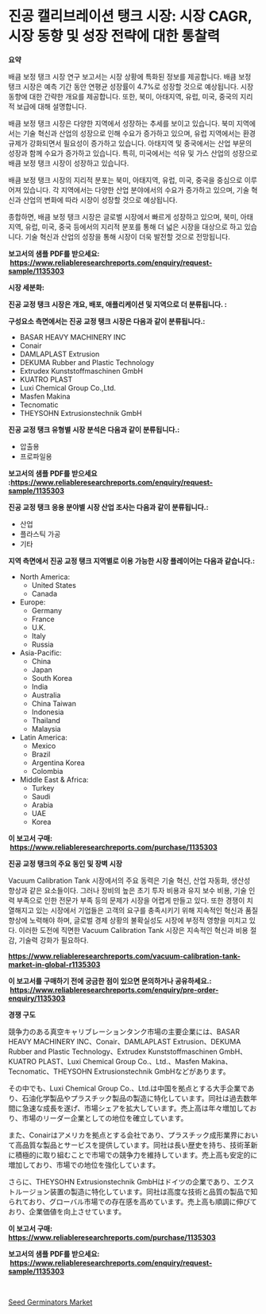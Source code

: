 <p><h1>진공 캘리브레이션 탱크 시장: 시장 CAGR, 시장 동향 및 성장 전략에 대한 통찰력</h1></p><p><strong>요약</strong></p>
<p><p>배큼 보정 탱크 시장 연구 보고서는 시장 상황에 특화된 정보를 제공합니다. 배큼 보정 탱크 시장은 예측 기간 동안 연평균 성장률이 4.7%로 성장할 것으로 예상됩니다. 시장 동향에 대한 간략한 개요를 제공합니다. 또한, 북미, 아태지역, 유럽, 미국, 중국의 지리적 보급에 대해 설명합니다.</p><p>배큼 보정 탱크 시장은 다양한 지역에서 성장하는 추세를 보이고 있습니다. 북미 지역에서는 기술 혁신과 산업의 성장으로 인해 수요가 증가하고 있으며, 유럽 지역에서는 환경 규제가 강화되면서 필요성이 증가하고 있습니다. 아태지역 및 중국에서는 산업 부문의 성장과 함께 수요가 증가하고 있습니다. 특히, 미국에서는 석유 및 가스 산업의 성장으로 배큼 보정 탱크 시장이 성장하고 있습니다.</p><p>배큼 보정 탱크 시장의 지리적 분포는 북미, 아태지역, 유럽, 미국, 중국을 중심으로 이루어져 있습니다. 각 지역에서는 다양한 산업 분야에서의 수요가 증가하고 있으며, 기술 혁신과 산업의 변화에 따라 시장이 성장할 것으로 예상됩니다.</p><p>종합하면, 배큼 보정 탱크 시장은 글로벌 시장에서 빠르게 성장하고 있으며, 북미, 아태지역, 유럽, 미국, 중국 등에서의 지리적 분포를 통해 더 넓은 시장을 대상으로 하고 있습니다. 기술 혁신과 산업의 성장을 통해 시장이 더욱 발전할 것으로 전망됩니다.</p></p>
<p><strong>보고서의 샘플 PDF를 받으세요: &nbsp;<a href="https://www.reliableresearchreports.com/enquiry/request-sample/1135303">https://www.reliableresearchreports.com/enquiry/request-sample/1135303</a></strong></p>
<p><strong>시장 세분화:</strong></p>
<p><strong> 진공 교정 탱크 시장은 개요, 배포, 애플리케이션 및 지역으로 더 분류됩니다. :</strong></p>
<p><strong>구성요소 측면에서는 진공 교정 탱크 시장은 다음과 같이 분류됩니다.:</strong></p>
<p><ul><li>BASAR HEAVY MACHINERY INC</li><li>Conair</li><li>DAMLAPLAST Extrusion</li><li>DEKUMA Rubber and Plastic Technology</li><li>Extrudex Kunststoffmaschinen GmbH</li><li>KUATRO PLAST</li><li>Luxi Chemical Group Co.,Ltd.</li><li>Masfen Makina</li><li>Tecnomatic</li><li>THEYSOHN Extrusionstechnik GmbH</li></ul></p>
<p><strong> 진공 교정 탱크 유형별 시장 분석은 다음과 같이 분류됩니다.:</strong></p>
<p><ul><li>압출용</li><li>프로파일용</li></ul></p>
<p><strong>보고서의 샘플 PDF를 받으세요 :<a href="https://www.reliableresearchreports.com/enquiry/request-sample/1135303">https://www.reliableresearchreports.com/enquiry/request-sample/1135303</a></strong></p>
<p><strong> 진공 교정 탱크 응용 분야별 시장 산업 조사는 다음과 같이 분류됩니다.:</strong></p>
<p><ul><li>산업</li><li>플라스틱 가공</li><li>기타</li></ul></p>
<p><strong>지역 측면에서 진공 교정 탱크 지역별로 이용 가능한 시장 플레이어는 다음과 같습니다.:</strong></p>
<p><ul>
    <li>
        North America:
        <ul>
            <li>United States</li>
            <li>Canada</li>
        </ul>
    </li>
    <li>
        Europe:
        <ul>
            <li>Germany</li>
            <li>France</li>
            <li>U.K.</li>
            <li>Italy</li>
            <li>Russia</li>
        </ul>
    </li>
    <li>
        Asia-Pacific:
        <ul>
            <li>China</li>
            <li>Japan</li>
            <li>South Korea</li>
            <li>India</li>
            <li>Australia</li>
            <li>China Taiwan</li>
            <li>Indonesia</li>
            <li>Thailand</li>
            <li>Malaysia</li>
        </ul>
    </li>
    <li>
        Latin America:
        <ul>
            <li>Mexico</li>
            <li>Brazil</li>
            <li>Argentina Korea</li>
            <li>Colombia</li>
        </ul>
    </li>
    <li>
        Middle East & Africa:
        <ul>
            <li>Turkey</li>
            <li>Saudi</li>
            <li>Arabia</li>
            <li>UAE</li>
            <li>Korea</li>
        </ul>
    </li>
    </ul></p>
<p><strong>이 보고서 구매: &nbsp;<a href="https://www.reliableresearchreports.com/purchase/1135303">https://www.reliableresearchreports.com/purchase/1135303</a></strong></p>
<p><strong>진공 교정 탱크의 주요 동인 및 장벽 시장</strong></p>
<p><p>Vacuum Calibration Tank 시장에서의 주요 동력은 기술 혁신, 산업 자동화, 생산성 향상과 같은 요소들이다. 그러나 장비의 높은 초기 투자 비용과 유지 보수 비용, 기술 인력 부족으로 인한 전문가 부족 등의 문제가 시장을 어렵게 만들고 있다. 또한 경쟁이 치열해지고 있는 시장에서 기업들은 고객의 요구를 충족시키기 위해 지속적인 혁신과 품질 향상에 노력해야 하며, 글로벌 경제 상황의 불확실성도 시장에 부정적 영향을 미치고 있다. 이러한 도전에 직면한 Vacuum Calibration Tank 시장은 지속적인 혁신과 비용 절감, 기술력 강화가 필요하다.</p></p>
<p><strong><a href="https://www.reliableresearchreports.com/vacuum-calibration-tank-market-in-global-r1135303">https://www.reliableresearchreports.com/vacuum-calibration-tank-market-in-global-r1135303</a></strong></p>
<p><strong>이 보고서를 구매하기 전에 궁금한 점이 있으면 문의하거나 공유하세요.: &nbsp;<a href="https://www.reliableresearchreports.com/enquiry/pre-order-enquiry/1135303">https://www.reliableresearchreports.com/enquiry/pre-order-enquiry/1135303</a></strong></p>
<p><strong>경쟁 구도</strong></p>
<p><p>競争力のある真空キャリブレーションタンク市場の主要企業には、BASAR HEAVY MACHINERY INC、Conair、DAMLAPLAST Extrusion、DEKUMA Rubber and Plastic Technology、Extrudex Kunststoffmaschinen GmbH、KUATRO PLAST、Luxi Chemical Group Co.、Ltd.、Masfen Makina、Tecnomatic、THEYSOHN Extrusionstechnik GmbHなどがあります。</p><p>その中でも、Luxi Chemical Group Co.、Ltd.は中国を拠点とする大手企業であり、石油化学製品やプラスチック製品の製造に特化しています。同社は過去数年間に急速な成長を遂げ、市場シェアを拡大しています。売上高は年々増加しており、市場のリーダー企業としての地位を確立しています。</p><p>また、Conairはアメリカを拠点とする会社であり、プラスチック成形業界において高品質な製品とサービスを提供しています。同社は長い歴史を持ち、技術革新に積極的に取り組むことで市場での競争力を維持しています。売上高も安定的に増加しており、市場での地位を強化しています。</p><p>さらに、THEYSOHN Extrusionstechnik GmbHはドイツの企業であり、エクストルージョン装置の製造に特化しています。同社は高度な技術と品質の製品で知られており、グローバル市場での存在感を高めています。売上高も順調に伸びており、企業価値を向上させています。</p></p>
<p><strong>이 보고서 구매: &nbsp; <a href="https://www.reliableresearchreports.com/purchase/1135303">https://www.reliableresearchreports.com/purchase/1135303</a></strong></p>
<p><strong>보고서의 샘플 PDF를 받으세요: &nbsp;<a href="https://www.reliableresearchreports.com/enquiry/request-sample/1135303">https://www.reliableresearchreports.com/enquiry/request-sample/1135303</a></strong><strong></strong></p>
<p>&nbsp;</p>
<p><p><a href="https://github.com/BryceTownsendr/Market-Research-Report-List-4/blob/main/seed-germinators-market.md">Seed Germinators Market</a></p></p>